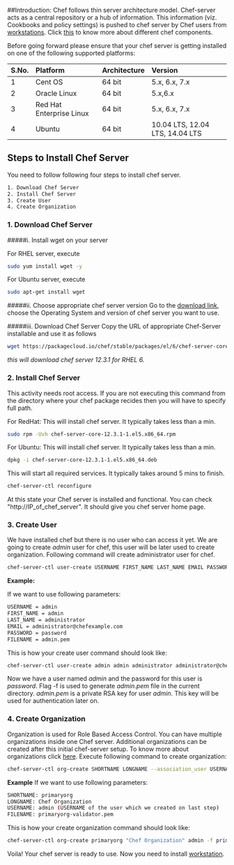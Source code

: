 ##Introduction: 
Chef follows thin server architecture model. Chef-server acts as a central repository or a hub of information. This information (viz. Cookbooks and policy settings) is pushed to chef server by Chef users from [workstations](https://github.com/manish-devops/Getting-Started-With-Chef/blob/master/2.%20Chef-Workstation-Setup.md).  Click [this](https://docs.chef.io/chef_overview.html) to know more about different chef components.

Before going forward please ensure that your chef server is getting installed on one of the following supported platforms:

|S.No.|Platform|Architecture|Version|
|:------|:-----|:-------|:-------|
|1|Cent OS|64 bit| 5.x, 6.x, 7.x|
|2|Oracle Linux|64 bit|5.x,6.x|
|3|Red Hat Enterprise Linux|64 bit|5.x, 6.x, 7.x|
|4|Ubuntu|64 bit|10.04 LTS, 12.04 LTS, 14.04 LTS|


## Steps to Install Chef Server
You need to follow following four steps to install chef server.  

```sh
1. Download Chef Server 
2. Install Chef Server
3. Create User
4. Create Organization
```

### 1. Download Chef Server
#####i. Install wget on your server

For RHEL server, execute


```sh
sudo yum install wget -y 
```

For Ubuntu server, execute
```sh
sudo apt-get install wget
```

#####ii. Choose appropriate chef server version
Go to the [download link](https://downloads.chef.io/chef-server/), choose the Operating System and version of chef server you want to use. 

#####iii. Download Chef Server
Copy the URL of appropriate Chef-Server installable and use it as follows
```sh
wget https://packagecloud.io/chef/stable/packages/el/6/chef-server-core-12.3.1-1.el6.x86_64.rpm/download
```
*this will download chef server 12.3.1 for RHEL 6.*
          
          
### 2. Install Chef Server
This activity needs root access. If  you are not executing this command from the directory where your chef package recides then you will have to specify full path.

For RedHat:
This will install chef server. It typically takes less than a min.
```sh
sudo rpm -Uvh chef-server-core-12.3.1-1.el5.x86_64.rpm
```
For Ubuntu:
This will install chef server. It typically takes less than a min.
```sh
dpkg -i chef-server-core-12.3.1-1.el5.x86_64.deb
```     

This will start all required services. It typically takes around 5 mins to finish.
```sh
chef-server-ctl reconfigure
```
At this state your Chef server is installed and functional. You can check "http://IP_of_chef_server". It should give you chef server home page.

### 3. Create User
We have installed chef but there is no user who can access it yet. We are going to create *admin* user for chef, this user will be later used to create organization. Following command will create administrator user for chef.
```sh
chef-server-ctl user-create USERNAME FIRST_NAME LAST_NAME EMAIL PASSWORD -f FILENAME
```          
          
**Example:**

If we want to use following parameters:
```sh
USERNAME = admin
FIRST_NAME = admin 
LAST_NAME = administrator
EMAIL = administrator@chefexample.com
PASSWORD = password
FILENAME = admin.pem
```
This is how your create user command should look like:
```sh
chef-server-ctl user-create admin admin administrator administrator@chefexample.com password -f admin.pem
```
Now we have a user named *admin* and the password for this user is *password*. Flag -f is used to generate *admin.pem* file in the current directory. *admin.pem* is a private RSA key for user *admin*. This key will be used for authentication later on.  

### 4. Create Organization
Organization is used for Role Based Access Control. You can have multiple organizations inside one Chef server. Additional organizations can be created after this initial chef-server setup. To know more about organizations click [here](https://docs.chef.io/server_orgs.html). Execute following command to create organization:
```sh
chef-server-ctl org-create SHORTNAME LONGNAME --association_user USERNAME -f FILENAME
```          
**Example**
If we want to use following parameters:
```sh
SHORTNAME: primaryorg
LONGNAME: Chef Organization
USERNAME: admin (USERNAME of the user which we created on last step)
FILENAME: primaryorg-validator.pem
```
This is how your create organization command should look like:
```sh
chef-server-ctl org-create primaryorg "Chef Organization" admin -f primaryorg-validator.pem
```          
Voila! Your chef server is ready to use. Now you need to install [workstation](https://github.com/manish-devops/Getting-Started-With-Chef/blob/master/2.%20Chef-Workstation-Setup.md).
          
          
          
          
          
